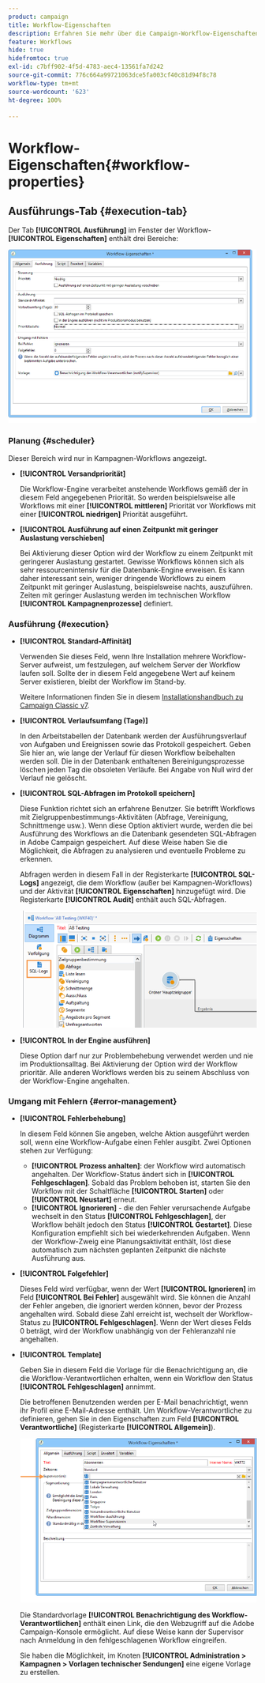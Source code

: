 ```yaml
---
product: campaign
title: Workflow-Eigenschaften
description: Erfahren Sie mehr über die Campaign-Workflow-Eigenschaften.
feature: Workflows
hide: true
hidefromtoc: true
exl-id: c7bff902-4f5d-4783-aec4-13561fa7d242
source-git-commit: 776c664a99721063dce5fa003cf40c81d94f8c78
workflow-type: tm+mt
source-wordcount: '623'
ht-degree: 100%

---
```


# Workflow-Eigenschaften{#workflow-properties}



## Ausführungs-Tab {#execution-tab}

Der Tab **[!UICONTROL Ausführung]** im Fenster der Workflow-**[!UICONTROL Eigenschaften]** enthält drei Bereiche:

![](assets/wf_execution_tab.png)

### Planung {#scheduler}

Dieser Bereich wird nur in Kampagnen-Workflows angezeigt.

* **[!UICONTROL Versandpriorität]**

  Die Workflow-Engine verarbeitet anstehende Workflows gemäß der in diesem Feld angegebenen Priorität. So werden beispielsweise alle Workflows mit einer **[!UICONTROL mittleren]** Priorität vor Workflows mit einer **[!UICONTROL niedrigen]** Priorität ausgeführt.

* **[!UICONTROL Ausführung auf einen Zeitpunkt mit geringer Auslastung verschieben]**

  Bei Aktivierung dieser Option wird der Workflow zu einem Zeitpunkt mit geringerer Auslastung gestartet. Gewisse Workflows können sich als sehr ressourcenintensiv für die Datenbank-Engine erweisen. Es kann daher interessant sein, weniger dringende Workflows zu einem Zeitpunkt mit geringer Auslastung, beispielsweise nachts, auszuführen. Zeiten mit geringer Auslastung werden im technischen Workflow **[!UICONTROL Kampagnenprozesse]** definiert.

### Ausführung {#execution}

* **[!UICONTROL Standard-Affinität]**

  Verwenden Sie dieses Feld, wenn Ihre Installation mehrere Workflow-Server aufweist, um festzulegen, auf welchem Server der Workflow laufen soll. Sollte der in diesem Feld angegebene Wert auf keinem Server existieren, bleibt der Workflow im Stand-by.

  Weitere Informationen finden Sie in diesem [Installationshandbuch zu Campaign Classic v7](../../installation/using/configuring-campaign-server.md#high-availability-workflows-and-affinities).

* **[!UICONTROL Verlaufsumfang (Tage)]**

  In den Arbeitstabellen der Datenbank werden der Ausführungsverlauf von Aufgaben und Ereignissen sowie das Protokoll gespeichert. Geben Sie hier an, wie lange der Verlauf für diesen Workflow beibehalten werden soll. Die in der Datenbank enthaltenen Bereinigungsprozesse löschen jeden Tag die obsoleten Verläufe. Bei Angabe von Null wird der Verlauf nie gelöscht.

* **[!UICONTROL SQL-Abfragen im Protokoll speichern]**

  Diese Funktion richtet sich an erfahrene Benutzer. Sie betrifft Workflows mit Zielgruppenbestimmungs-Aktivitäten (Abfrage, Vereinigung, Schnittmenge usw.). Wenn diese Option aktiviert wurde, werden die bei Ausführung des Workflows an die Datenbank gesendeten SQL-Abfragen in Adobe Campaign gespeichert. Auf diese Weise haben Sie die Möglichkeit, die Abfragen zu analysieren und eventuelle Probleme zu erkennen.

  Abfragen werden in diesem Fall in der Registerkarte **[!UICONTROL SQL-Logs]** angezeigt, die dem Workflow (außer bei Kampagnen-Workflows) und der Aktivität **[!UICONTROL Eigenschaften]** hinzugefügt wird. Die Registerkarte **[!UICONTROL Audit]** enthält auch SQL-Abfragen.

  ![](assets/wf_tab_log_sql.png)

* **[!UICONTROL In der Engine ausführen]**

  Diese Option darf nur zur Problembehebung verwendet werden und nie im Produktionsalltag. Bei Aktivierung der Option wird der Workflow prioritär. Alle anderen Workflows werden bis zu seinem Abschluss von der Workflow-Engine angehalten.

### Umgang mit Fehlern       {#error-management}

* **[!UICONTROL Fehlerbehebung]**

  In diesem Feld können Sie angeben, welche Aktion ausgeführt werden soll, wenn eine Workflow-Aufgabe einen Fehler ausgibt. Zwei Optionen stehen zur Verfügung:

   * **[!UICONTROL Prozess anhalten]**: der Workflow wird automatisch angehalten. Der Workflow-Status ändert sich in **[!UICONTROL Fehlgeschlagen]**. Sobald das Problem behoben ist, starten Sie den Workflow mit der Schaltfläche **[!UICONTROL Starten]** oder **[!UICONTROL Neustart]** erneut.
   * **[!UICONTROL Ignorieren]** - die den Fehler verursachende Aufgabe wechselt in den Status **[!UICONTROL Fehlgeschlagen]**, der Workflow behält jedoch den Status **[!UICONTROL Gestartet]**. Diese Konfiguration empfiehlt sich bei wiederkehrenden Aufgaben. Wenn der Workflow-Zweig eine Planungsaktivität enthält, löst diese automatisch zum nächsten geplanten Zeitpunkt die nächste Ausführung aus.

* **[!UICONTROL Folgefehler]**

  Dieses Feld wird verfügbar, wenn der Wert **[!UICONTROL Ignorieren]** im Feld **[!UICONTROL Bei Fehler]** ausgewählt wird. Sie können die Anzahl der Fehler angeben, die ignoriert werden können, bevor der Prozess angehalten wird. Sobald diese Zahl erreicht ist, wechselt der Workflow-Status zu **[!UICONTROL Fehlgeschlagen]**. Wenn der Wert dieses Felds 0 beträgt, wird der Workflow unabhängig von der Fehleranzahl nie angehalten.

* **[!UICONTROL Template]**

  Geben Sie in diesem Feld die Vorlage für die Benachrichtigung an, die die Workflow-Verantwortlichen erhalten, wenn ein Workflow den Status **[!UICONTROL Fehlgeschlagen]** annimmt.

  Die betroffenen Benutzenden werden per E-Mail benachrichtigt, wenn ihr Profil eine E-Mail-Adresse enthält. Um Workflow-Verantwortliche zu definieren, gehen Sie in den Eigenschaften zum Feld **[!UICONTROL Verantwortliche]** (Registerkarte **[!UICONTROL Allgemein]**).

  ![](assets/wf-properties_select-supervisors.png)

  Die Standardvorlage **[!UICONTROL Benachrichtigung des Workflow-Verantwortlichen]** enthält einen Link, die den Webzugriff auf die Adobe Campaign-Konsole ermöglicht. Auf diese Weise kann der Supervisor nach Anmeldung in den fehlgeschlagenen Workflow eingreifen.

  Sie haben die Möglichkeit, im Knoten **[!UICONTROL Administration > Kampagnen > Vorlagen technischer Sendungen]** eine eigene Vorlage zu erstellen.
